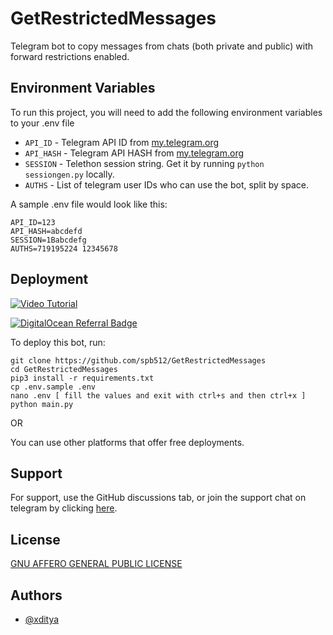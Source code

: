 # GetRestrictedMessages

Telegram bot to copy messages from chats (both private and public) with forward restrictions enabled.

## Environment Variables

To run this project, you will need to add the following environment variables to your .env file

- `API_ID` - Telegram API ID from [my.telegram.org](https://my.telegram.org)
- `API_HASH` - Telegram API HASH from [my.telegram.org](https://my.telegram.org)
- `SESSION` - Telethon session string. Get it by running `python sessiongen.py` locally.
- `AUTHS` - List of telegram user IDs who can use the bot, split by space.

A sample .env file would look like this:

```env
API_ID=123
API_HASH=abcdefd
SESSION=1Babcdefg
AUTHS=719195224 12345678
```

## Deployment

[![Video Tutorial](https://img.shields.io/youtube/views/uk6kd29C9E8?label=Deploying%20Tutorial)](https://www.youtube.com/watch?v=uk6kd29C9E8)

[![DigitalOcean Referral Badge](https://web-platforms.sfo2.digitaloceanspaces.com/WWW/Badge%203.svg)](https://www.digitalocean.com/?refcode=7b7d6a915392&utm_campaign=Referral_Invite&utm_medium=Referral_Program&utm_source=badge)

To deploy this bot, run:

```shell
git clone https://github.com/spb512/GetRestrictedMessages
cd GetRestrictedMessages
pip3 install -r requirements.txt
cp .env.sample .env
nano .env [ fill the values and exit with ctrl+s and then ctrl+x ]
python main.py
```

OR

You can use other platforms that offer free deployments.

## Support

For support, use the GitHub discussions tab, or join the support chat on telegram by
clicking [here](https://t.me/BotzHubChat).

## License

[GNU AFFERO GENERAL PUBLIC LICENSE](./LICENSE)

## Authors

- [@xditya](https://xditya.me)

